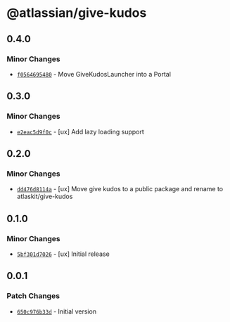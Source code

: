 # @atlassian/give-kudos

## 0.4.0

### Minor Changes

- [`f0564695480`](https://bitbucket.org/atlassian/atlassian-frontend/commits/f0564695480) - Move GiveKudosLauncher into a Portal

## 0.3.0

### Minor Changes

- [`e2eac5d9f0c`](https://bitbucket.org/atlassian/atlassian-frontend/commits/e2eac5d9f0c) - [ux] Add lazy loading support

## 0.2.0

### Minor Changes

- [`dd476d8114a`](https://bitbucket.org/atlassian/atlassian-frontend/commits/dd476d8114a) - [ux] Move give kudos to a public package and rename to atlaskit/give-kudos

## 0.1.0

### Minor Changes

- [`5bf301d7026`](https://bitbucket.org/atlassian/atlassian-frontend/commits/5bf301d7026) - [ux] Initial release

## 0.0.1

### Patch Changes

- [`650c976b33d`](https://bitbucket.org/atlassian/atlassian-frontend/commits/650c976b33d) - Initial version
